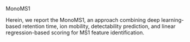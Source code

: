 MonoMS1

Herein, we report the MonoMS1, an approach combining deep learning-based retention time, ion mobility, detectability prediction, and linear regression-based scoring for MS1 feature identification.
